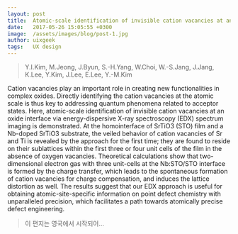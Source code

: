 ```yaml
---
layout: post
title:  Atomic-scale identification of invisible cation vacancies at an oxide homointerface
date:   2017-05-26 15:05:55 +0300
image:  /assets/images/blog/post-1.jpg
author: uixgeek
tags:   UX design
---
```


> Y.I.Kim, M.Jeong, J.Byun, S.-H.Yang, W.Choi, W.-S.Jang, J.Jang, K.Lee, Y.Kim, J.Lee, E.Lee, Y.-M.Kim

Cation vacancies play an important role in creating new functionalities in complex oxides. Directly identifying the cation vacancies at the atomic scale is thus key to addressing quantum phenomena related to acceptor states. Here, atomic-scale identification of invisible cation vacancies at an oxide interface via energy-dispersive X-ray spectroscopy (EDX) spectrum imaging is demonstrated. At the homointerface of SrTiO3 (STO) film and a Nb-doped SrTiO3 substrate, the veiled behavior of cation vacancies of Sr and Ti is revealed by the approach for the first time; they are found to reside on their sublattices within the first three or four unit cells of the film in the absence of oxygen vacancies. Theoretical calculations show that two-dimensional electron gas with three unit-cells at the Nb:STO/STO interface is formed by the charge transfer, which leads to the spontaneous formation of cation vacancies for charge compensation, and induces the lattice distortion as well. The results suggest that our EDX approach is useful for obtaining atomic-site-specific information on point defect chemistry with unparalleled precision, which facilitates a path towards atomically precise defect engineering.

> 이 편지는 영국에서 시작되어...

